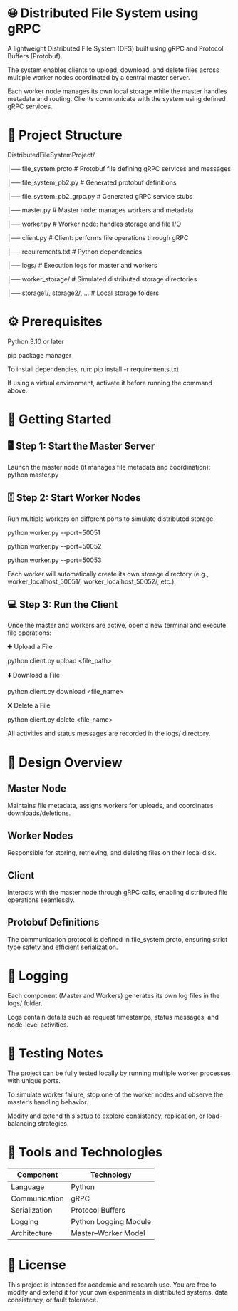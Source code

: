 # 🌐 Distributed File System using gRPC
A lightweight Distributed File System (DFS) built using gRPC and Protocol Buffers (Protobuf).

The system enables clients to upload, download, and delete files across multiple worker nodes coordinated by a central master server.

Each worker node manages its own local storage while the master handles metadata and routing.
Clients communicate with the system using defined gRPC services.


# 📁 Project Structure
DistributedFileSystemProject/

│── file_system.proto               # Protobuf file defining gRPC services and messages

│── file_system_pb2.py              # Generated protobuf definitions

│── file_system_pb2_grpc.py         # Generated gRPC service stubs

│── master.py                       # Master node: manages workers and metadata

│── worker.py                       # Worker node: handles storage and file I/O

│── client.py                       # Client: performs file operations through gRPC

│── requirements.txt                # Python dependencies

│── logs/                           # Execution logs for master and workers

│── worker_storage/                 # Simulated distributed storage directories

│── storage1/, storage2/, ...       # Local storage folders


# ⚙️ Prerequisites
Python 3.10 or later

pip package manager

To install dependencies, run: pip install -r requirements.txt

If using a virtual environment, activate it before running the command above.


# 🚀 Getting Started
## 🖥️ Step 1: Start the Master Server
Launch the master node (it manages file metadata and coordination): python master.py

## 🗄️ Step 2: Start Worker Nodes
Run multiple workers on different ports to simulate distributed storage:

python worker.py --port=50051

python worker.py --port=50052

python worker.py --port=50053

Each worker will automatically create its own storage directory (e.g., worker_localhost_50051/, worker_localhost_50052/, etc.).

## 💻 Step 3: Run the Client
Once the master and workers are active, open a new terminal and execute file operations:

➕ Upload a File

python client.py upload <file_path>

⬇️ Download a File

python client.py download <file_name>

❌ Delete a File

python client.py delete <file_name>

All activities and status messages are recorded in the logs/ directory.


# 🧠 Design Overview
## Master Node
Maintains file metadata, assigns workers for uploads, and coordinates downloads/deletions.

## Worker Nodes
Responsible for storing, retrieving, and deleting files on their local disk.

## Client
Interacts with the master node through gRPC calls, enabling distributed file operations seamlessly.

## Protobuf Definitions
The communication protocol is defined in file_system.proto, ensuring strict type safety and efficient serialization.


# 🧾 Logging
Each component (Master and Workers) generates its own log files in the logs/ folder.

Logs contain details such as request timestamps, status messages, and node-level activities.


# 🧪 Testing Notes
The project can be fully tested locally by running multiple worker processes with unique ports.

To simulate worker failure, stop one of the worker nodes and observe the master’s handling behavior.

Modify and extend this setup to explore consistency, replication, or load-balancing strategies.


# 🧰 Tools and Technologies

| **Component** | **Technology**        |
| ------------- | --------------------- |
| Language      | Python                |
| Communication | gRPC                  |
| Serialization | Protocol Buffers      |
| Logging       | Python Logging Module |
| Architecture  | Master–Worker Model   |

# 📘 License
This project is intended for academic and research use.
You are free to modify and extend it for your own experiments in distributed systems, data consistency, or fault tolerance.